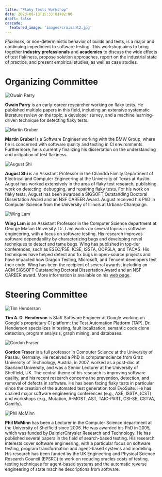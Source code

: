 ```yaml
---
title: "Flaky Tests Workshop"
date: 2023-08-13T15:33:01+02:00
draft: false
cascade:
  featured_image: 'images/croisant2.jpg'
---
```


*Flakiness*, or non-deterministic behavior of builds and tests, is a major and continuing impediment to software testing.
This workshop aims to bring together **industry professionals** and **academics** to discuss the wide effects of test flakiness, propose solution approaches, report on the industrial state of practice, and present empirical studies, as well as case studies.


<!-- # Status -->
<!--  -->
<!-- We have submitted our workshop proposal to [ICSE 2024](https://conf.researchr.org/home/icse-2024), which is currently under review. -->
<!-- If all goes well, we hope to see you in Lisbon! -->


# Organizing Committee

![Owain Parry](images/owain_parry.jpg)

**Owain Parry** is an early-career researcher working on flaky tests.
He published multiple papers in this field, including an extensive systematic literature review on the topic, a developer survey, and a machine learning-driven technique for detecting flaky tests.
<!-- Owain has served several times as a reviewer for Software Testing, Verification Reliability, a top journal in the field of software testing. He has also served as a student volunteer at ICSE 2022, ICST 2023, and as a session chair at AST 2022. -->

![Martin Gruber](images/martin_gruber.jpg)

**Martin Gruber** is a Software Engineer working with the BMW Group, where he is concerned with software quality and testing in CI environments.
Furthermore, he is currently finalizing his dissertation on the understanding and mitigation of test flakiness.
<!-- Furthermore, he is finishing up his dissertation (4th year PhD candidate), which he is planning to submit until the end of this year. -->
<!-- His research is concerned with the understanding and mitigation of test flakiness, on which he published multiple papers in well-known conferences. -->
<!-- He is supervised by professor Gordon Fraser, who holds the Chair for Software Engineering 2 at the University of Passau. -->

![August Shi](images/august_shi.jpg)

**August Shi** is an Assistant Professor in the Chandra Family Department of
Electrical and Computer Engineering at the University of Texas at Austin.
August has worked extensively in the area of flaky test research, publishing
work on detecting, debugging, and repairing flaky tests. For his work on flaky
tests, August has been awarded a SIGSOFT Outstanding Doctoral Dissertation
Award and an NSF CAREER Award. August received his PhD in Computer Science from
the University of Illinois at Urbana-Champaign.

![Wing Lam](images/wing_lam.jpg)

**Wing Lam** is an Assistant Professor in the Computer Science department at George Mason University. Dr. Lam works on several topics in software engineering, with a focus on software testing. His research improves software dependability by characterizing bugs and developing novel techniques to detect and tame bugs. Wing has published in top-tier conferences, such as ESEC/FSE, ICSE, ISSTA, OOPSLA, and TACAS. His techniques have helped detect and fix bugs in open-source projects and have impacted how Dragon Testing, Microsoft, and Tencent developers test their code. Wing has been the recipient of several awards, including an ACM SIGSOFT Outstanding Doctoral Dissertation Award and an NSF CAREER award. More information is available on his [web page](https://cs.gmu.edu/~winglam).

# Steering Committee


![Tim Henderson](images/tim_henderson.jpg)

**Tim A. D. Henderson** is Staff Software Engineer at Google working on Google's proprietary CI platform: the Test Automation Platform (TAP).
Dr. Henderson specializes in testing, fault localization, semantic code clone detection, program analysis, graph mining, and databases.
<!-- Dr. Henderson received a Ph.D. at Case Western Reserve University and was advised by Dr. Andy Podgurksi. -->
<!-- Previous service includes: Track Chair for ICST 2022 Industry Track, organizing multiple instances of the CI/CD Industry Workshop (CCIW) at ICST (2020, 2021, 2023), and serving on the PC for AST 2022, and ICST 2019 (Tools and Demos). -->
<!-- Additionally, Dr. Henderson hosts the Google Journal Club which provides opportunities for the academic and industry testing communities to discuss recent work in Software Engineering. -->


![Gordon Fraser](images/gordon_fraser.jpg)

**Gordon Fraser** is a full professor in Computer Science at the University of Passau, Germany. He received a PhD in computer science from Graz University of Technology, Austria, in 2007, worked as a post-doc at Saarland University, and was a Senior Lecturer at the University of Sheffield, UK. The central theme of his research is improving software quality, and his recent research concerns the prevention, detection, and removal of defects in software. He has been facing flaky tests in particular since the creation of the automated test generation tool EvoSuite. He has chaired major software engineering conferences (e.g., ASE, ISSTA, ICST) and workshops (e.g., Mutation, A-MOST, AST, TAIC-PART, CSI-SE, CSTVA, Gamify).



![Phil McMinn](images/phil_mcminn.jpeg)

**Phil McMinn** has been a Lecturer in the Computer Science department at the University of Sheffield since 2006. He was awarded his PhD in 2005, which was funded by DaimlerChrysler Research and Technology. He has published several papers in the field of search-based testing.
His research interests cover software engineering, with a particular focus on software testing, program transformation and agent-based systems and modelling. His research has been funded by the UK Engineering and Physical Science Research Council (EPSRC) to work on reducing oracles costs of testing, testing techniques for agent-based systems and the automatic reverse engineering of state machine descriptions from software.


